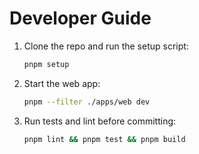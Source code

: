 # Developer Guide

1. Clone the repo and run the setup script:
   ```bash
   pnpm setup
   ```
2. Start the web app:
   ```bash
   pnpm --filter ./apps/web dev
   ```
3. Run tests and lint before committing:
   ```bash
   pnpm lint && pnpm test && pnpm build
   ```
